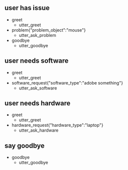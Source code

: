 ## user has issue
* greet
  - utter_greet
* problem{"problem_object":"mouse"}
  - utter_ask_problem
* goodbye
  - utter_goodbye

## user needs software
* greet
  - utter_greet
* software_request{"software_type":"adobe something"}
  - utter_ask_software

## user needs hardware
* greet
  - utter_greet
* hardware_request{"hardware_type":"laptop"}
  - utter_ask_hardware

## say goodbye
* goodbye
  - utter_goodbye